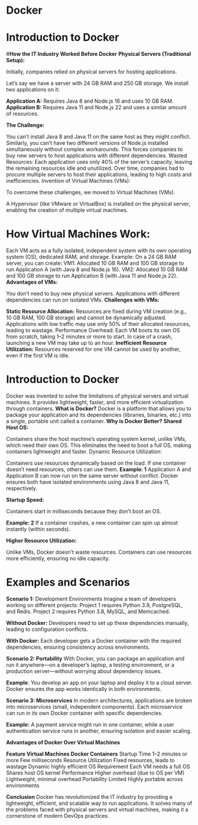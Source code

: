 # Docker

# **Introduction to Docker**
#**How the IT Industry Worked Before Docker**
**Physical Servers (Traditional Setup):**

  Initially, companies relied on physical servers for hosting applications.
  
  Let’s say we have a server with 24 GB RAM and 250 GB storage. We install two applications on it:

**Application A:** Requires Java 8 and Node.js 16 and uses 10 GB RAM.
**Application B:** Requires Java 11 and Node.js 22 and uses a similar amount of resources.

**The Challenge:**

  You can’t install Java 8 and Java 11 on the same host as they might conflict.
  Similarly, you can’t have two different versions of Node.js installed simultaneously without complex workarounds.
  This forces companies to buy new servers to host applications with different dependencies.
  Wasted Resources:
  Each application uses only 40% of the server’s capacity, leaving the remaining resources idle and unutilized.
  Over time, companies had to procure multiple servers to host their applications, leading to high costs and inefficiencies.
  Invention of Virtual Machines (VMs):
  
  To overcome these challenges, we moved to Virtual Machines (VMs).
  
  A Hypervisor (like VMware or VirtualBox) is installed on the physical server, enabling the creation of multiple virtual machines.

# How Virtual Machines Work:

  Each VM acts as a fully isolated, independent system with its own operating system (OS), dedicated RAM, and storage.
  Example:
  On a 24 GB RAM server, you can create:
  VM1: Allocated 10 GB RAM and 100 GB storage to run Application A (with Java 8 and Node.js 16).
  VM2: Allocated 10 GB RAM and 100 GB storage to run Application B (with Java 11 and Node.js 22).
**Advantages of VMs:**

  You don’t need to buy new physical servers.
  Applications with different dependencies can run on isolated VMs.
**Challenges with VMs:**

**Static Resource Allocation:**
  Resources are fixed during VM creation (e.g., 10 GB RAM, 100 GB storage) and cannot be dynamically adjusted.
  Applications with low traffic may use only 50% of their allocated resources, leading to wastage.
  Performance Overhead:
  Each VM boots its own OS from scratch, taking 1–2 minutes or more to start.
  In case of a crash, launching a new VM may take up to an hour.
**Inefficient Resource Utilization:**
  Resources reserved for one VM cannot be used by another, even if the first VM is idle.
# Introduction to Docker
  Docker was invented to solve the limitations of physical servers and virtual machines.
  It provides lightweight, faster, and more efficient virtualization through containers.
**What is Docker?**
  Docker is a platform that allows you to package your application and its dependencies (libraries, binaries, etc.) into a single, portable unit called a container.
**Why is Docker Better?**
**Shared Host OS:**

  Containers share the host machine’s operating system kernel, unlike VMs, which need their own OS.
  This eliminates the need to boot a full OS, making containers lightweight and faster.
  Dynamic Resource Utilization:
  
  Containers use resources dynamically based on the load. If one container doesn’t need resources, others can use them.
**Example: 1**
  Application A and Application B can now run on the same server without conflict. Docker ensures both have isolated environments using Java 8 and Java 11, respectively.
  
**Startup Speed:**

  Containers start in milliseconds because they don’t boot an OS.
  
**Example: 2**
  If a container crashes, a new container can spin up almost instantly (within seconds).
  
**Higher Resource Utilization:**
  
  Unlike VMs, Docker doesn’t waste resources. Containers can use resources more efficiently, ensuring no idle capacity.
  
# Examples and Scenarios

**Scenario 1:** Development Environments
  Imagine a team of developers working on different projects:
  Project 1 requires Python 3.9, PostgreSQL, and Redis.
  Project 2 requires Python 3.8, MySQL, and Memcached.
  
**Without Docker:**
  Developers need to set up these dependencies manually, leading to configuration conflicts.
  
**With Docker:**
  Each developer gets a Docker container with the required dependencies, ensuring consistency across environments.
  
**Scenario 2: Portability**
  With Docker, you can package an application and run it anywhere—on a developer’s laptop, a testing environment, or a production server—without worrying about dependency issues.
  
**Example**:
  You develop an app on your laptop and deploy it to a cloud server. Docker ensures the app works identically in both environments.
  
**Scenario 3: Microservices**
  In modern architectures, applications are broken into microservices (small, independent components).
  Each microservice can run in its own Docker container with specific dependencies.
  
**Example:**
  A payment service might run in one container, while a user authentication service runs in another, ensuring isolation and easier scaling.
  
**Advantages of Docker Over Virtual Machines**

**Feature     	          Virtual Machines	                               Docker Containers**
  Startup Time	          1–2 minutes or more 	                            Few milliseconds
  Resource Utilization  	Fixed resources, leads to wastage	Dynamic         highly efficient
  OS Requirement	        Each VM needs a full OS                         	Shares host OS kernel
  Performance           	Higher overhead (due to OS per VM)	              Lightweight, minimal overhead
  Portability	           Limited	                                          Highly portable across environments
  
**Conclusion**
Docker has revolutionized the IT industry by providing a lightweight, efficient, and scalable way to run applications. It solves many of the problems faced with physical servers and virtual machines, making it a cornerstone of modern DevOps practices.

